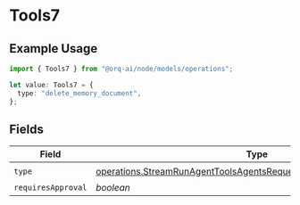 # Tools7

## Example Usage

```typescript
import { Tools7 } from "@orq-ai/node/models/operations";

let value: Tools7 = {
  type: "delete_memory_document",
};
```

## Fields

| Field                                                                                                                                                      | Type                                                                                                                                                       | Required                                                                                                                                                   | Description                                                                                                                                                |
| ---------------------------------------------------------------------------------------------------------------------------------------------------------- | ---------------------------------------------------------------------------------------------------------------------------------------------------------- | ---------------------------------------------------------------------------------------------------------------------------------------------------------- | ---------------------------------------------------------------------------------------------------------------------------------------------------------- |
| `type`                                                                                                                                                     | [operations.StreamRunAgentToolsAgentsRequestRequestBodySettings7Type](../../models/operations/streamrunagenttoolsagentsrequestrequestbodysettings7type.md) | :heavy_check_mark:                                                                                                                                         | N/A                                                                                                                                                        |
| `requiresApproval`                                                                                                                                         | *boolean*                                                                                                                                                  | :heavy_minus_sign:                                                                                                                                         | N/A                                                                                                                                                        |